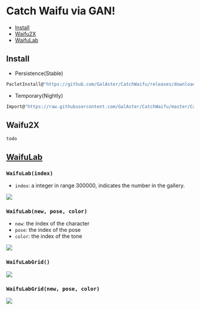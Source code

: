 Catch Waifu via GAN!
====================

- [Install](#install)
- [Waifu2X](#waifu2x)
- [WaifuLab](#waifulab)

## Install

- Persistence(Stable)

```mathematica
PacletInstall@"https://github.com/GalAster/CatchWaifu/releases/download/v1.0.0/CatchWaifu-1.0.0.paclet";
```

- Temporary(Nightly)

```mathematica
Import@"https://raw.githubusercontent.com/GalAster/CatchWaifu/master/CatchWaifu.m";
```

## Waifu2X

`todo`

## [WaifuLab](https://waifulabs.com/)

### `WaifuLab(index)`

- `index`: a integer in range 300000, indicates the number in the gallery.

![](https://i.loli.net/2019/07/29/5d3ed0e9c3eea33616.png)

### `WaifuLab(new, pose, color)`

- `new`: the index of the character
- `pose`: the index of the pose
- `color`: the index of the tone

![](https://i.loli.net/2019/07/29/5d3ed0e99e94223908.png)

### `WaifuLabGrid()`

![](https://i.loli.net/2019/07/29/5d3ed0e98703792218.png)

### `WaifuLabGrid(new, pose, color)`

![](https://i.loli.net/2019/07/29/5d3ed0e991cf173759.png)